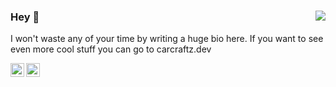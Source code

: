 ### 
<img align='right' src="https://github-readme-stats.vercel.app/api?username=looskie&show_icons=true">

### Hey 👋
I won't waste any of your time by writing a huge bio here. If you want to see even more cool stuff you can go to carcraftz.dev

<a href="https://twitter.com/carcraftz" target="_blank">
  <img align="left" width="22px" alt="Carcraftz's twitter" src="https://cdn.jsdelivr.net/npm/simple-icons@v3/icons/twitter.svg" />
</a>
<a href="https://carcraftz.dev/" target="_blank">
  <img align="left" width="22px" alt="Carcraftz's website" src="http://simpleicon.com/wp-content/uploads/link-2.png"/>
</a>

